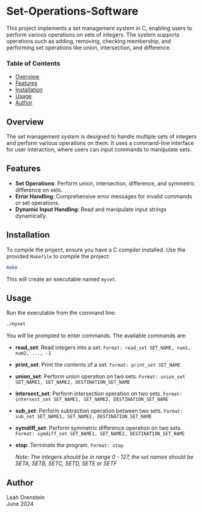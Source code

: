 # Set-Operations-Software

This project implements a set management system in C, enabling users to perform various operations on sets of integers. The system supports operations such as adding, removing, checking membership, and performing set operations like union, intersection, and difference.

### Table of Contents
- [Overview](#overview)
- [Features](#features)
- [Installation](#installation)
- [Usage](#usage)
- [Author](#author)

## Overview

The set management system is designed to handle multiple sets of integers and perform various operations on them. It uses a command-line interface for user interaction, where users can input commands to manipulate sets.

## Features

- **Set Operations**: Perform union, intersection, difference, and symmetric difference on sets.
- **Error Handling**: Comprehensive error messages for invalid commands or set operations.
- **Dynamic Input Handling**: Read and manipulate input strings dynamically.

## Installation

To compile the project, ensure you have a C compiler installed. Use the provided `Makefile` to compile the project:

```bash
make
```

This will create an executable named `myset`.

## Usage

Run the executable from the command line:

```bash
./myset
```

You will be prompted to enter commands. The available commands are:

- **read_set**: Read integers into a set.
  ```Format: read_set SET_NAME, num1, num2, ..., -1```
- **print_set**: Print the contents of a set.
  ```Format: print_set SET_NAME```
- **union_set**: Perform union operation on two sets.
  ```Format: union_set SET_NAME1, SET_NAME2, DESTINATION_SET_NAME```
- **intersect_set**: Perform intersection operation on two sets.
  ```Format: intersect_set SET_NAME1, SET_NAME2, DESTINATION_SET_NAME```
- **sub_set**: Perform subtraction operation between two sets.
  ```Format: sub_set SET_NAME1, SET_NAME2, DESTINATION_SET_NAME```
- **symdiff_set**: Perform symmetric difference operation on two sets.
  ```Format: symdiff_set SET_NAME1, SET_NAME2, DESTINATION_SET_NAME```
- **stop**: Terminate the program.
  ```Format: stop```

  *Note:   The integers should be in range 0 - 127, the set names should be SETA, SETB, SETC, SETD, SETE or SETF*

## Author

Leah Orenstein  
June 2024
